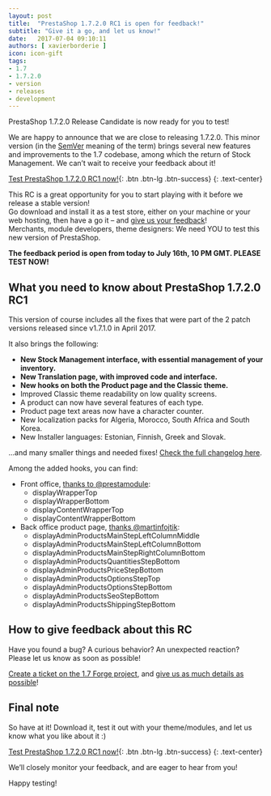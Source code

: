 ```yaml
---
layout: post
title:  "PrestaShop 1.7.2.0 RC1 is open for feedback!"
subtitle: "Give it a go, and let us know!"
date:   2017-07-04 09:10:11
authors: [ xavierborderie ]
icon: icon-gift
tags:
- 1.7
- 1.7.2.0
- version
- releases
- development
---
```


PrestaShop 1.7.2.0 Release Candidate is now ready for you to test!

We are happy to announce that we are close to releasing 1.7.2.0. This minor version (in the [SemVer](http://build.prestashop.com/news/a-more-semantic-versioning-scheme/) meaning of the term) brings several new features and improvements to the 1.7 codebase, among which the return of Stock Management. We can’t wait to receive your feedback about it!

[Test PrestaShop 1.7.2.0 RC1 now!](https://download.prestashop.com/download/releases/prestashop_1.7.2.0-rc.1.zip){: .btn .btn-lg .btn-success}
{: .text-center}

This RC is a great opportunity for you to start playing with it before we release a stable version!<br/>
Go download and install it as a test store, either on your machine or your web hosting, then have a go it – and [give us your feedback](http://forge.prestashop.com/secure/CreateIssue%21default.jspa?selectedProjectId=11322&issuetype=1)!<br/>
Merchants, module developers, theme designers: We need YOU to test this new version of PrestaShop.

<b>The feedback period is open from today to July 16th, 10 PM GMT. PLEASE TEST NOW!</b>


## What you need to know about PrestaShop 1.7.2.0 RC1

This version of course includes all the fixes that were part of the 2 patch versions released since v1.7.1.0 in April 2017.

It also brings the following:

* **New Stock Management interface, with essential management of your inventory.**
* **New Translation page, with improved code and interface.**
* **New hooks on both the Product page and the Classic theme.**
* Improved Classic theme readability on low quality screens.
* A product can now have several features of each type.
* Product page text areas now have a character counter.
* New localization packs for Algeria, Morocco, South Africa and South Korea.
* New Installer languages: Estonian, Finnish, Greek and Slovak.

...and many smaller things and needed fixes! [Check the full changelog here](https://assets.prestashop2.com/fr/system/files/ps_releases/changelog_1.7.2.0-rc.1.txt).

Among the added hooks, you can find:

* Front office, [thanks to @prestamodule](https://github.com/PrestaShop/PrestaShop/pull/7688/files):
  * displayWrapperTop
  * displayWrapperBottom
  * displayContentWrapperTop
  * displayContentWrapperBottom 
* Back office product page, [thanks @martinfojtik](https://github.com/PrestaShop/PrestaShop/pull/7613/files):
  * displayAdminProductsMainStepLeftColumnMiddle
  * displayAdminProductsMainStepLeftColumnBottom
  * displayAdminProductsMainStepRightColumnBottom
  * displayAdminProductsQuantitiesStepBottom
  * displayAdminProductsPriceStepBottom
  * displayAdminProductsOptionsStepTop
  * displayAdminProductsOptionsStepBottom
  * displayAdminProductsSeoStepBottom
  * displayAdminProductsShippingStepBottom


## How to give feedback about this RC

Have you found a bug? A curious behavior? An unexpected reaction? Please let us know as soon as possible! 

[Create a ticket on the 1.7 Forge project](http://forge.prestashop.com/secure/CreateIssue%21default.jspa?selectedProjectId=11322&issuetype=1), and [give us as much details as possible](http://build.prestashop.com/news/how-to-create-bug-report/)!


## Final note

So have at it! Download it, test it out with your theme/modules, and let us know what you like about it :)

[Test PrestaShop 1.7.2.0 RC1 now!](https://download.prestashop.com/download/releases/prestashop_1.7.2.0-rc.1.zip){: .btn .btn-lg .btn-success}
{: .text-center}

We’ll closely monitor your feedback, and are eager to hear from you!

Happy testing!


